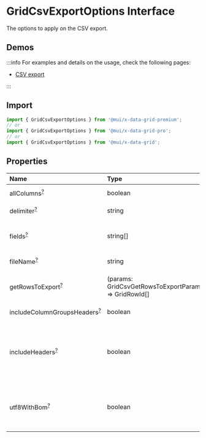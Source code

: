 # GridCsvExportOptions Interface

<p class="description">The options to apply on the CSV export.</p>

## Demos

:::info
For examples and details on the usage, check the following pages:

- [CSV export](/x/react-data-grid/export/#csv-export)

:::

## Import

```js
import { GridCsvExportOptions } from '@mui/x-data-grid-premium';
// or
import { GridCsvExportOptions } from '@mui/x-data-grid-pro';
// or
import { GridCsvExportOptions } from '@mui/x-data-grid';
```

## Properties

| Name                                                                                                         | Type                                                                                    | Default                                            | Description                                                                                                                                                    |
| :----------------------------------------------------------------------------------------------------------- | :-------------------------------------------------------------------------------------- | :------------------------------------------------- | :------------------------------------------------------------------------------------------------------------------------------------------------------------- |
| <span class="prop-name optional">allColumns<sup><abbr title="optional">?</abbr></sup></span>                 | <span class="prop-type">boolean</span>                                                  | <span class="prop-default">false</span>            | If `true`, the hidden columns will also be exported.                                                                                                           |
| <span class="prop-name optional">delimiter<sup><abbr title="optional">?</abbr></sup></span>                  | <span class="prop-type">string</span>                                                   | <span class="prop-default">','</span>              | The character used to separate fields.                                                                                                                         |
| <span class="prop-name optional">fields<sup><abbr title="optional">?</abbr></sup></span>                     | <span class="prop-type">string[]</span>                                                 |                                                    | The columns exported.<br />This should only be used if you want to restrict the columns exports.                                                               |
| <span class="prop-name optional">fileName<sup><abbr title="optional">?</abbr></sup></span>                   | <span class="prop-type">string</span>                                                   | <span class="prop-default">`document.title`</span> | The string used as the file name.                                                                                                                              |
| <span class="prop-name optional">getRowsToExport<sup><abbr title="optional">?</abbr></sup></span>            | <span class="prop-type">(params: GridCsvGetRowsToExportParams) =&gt; GridRowId[]</span> |                                                    | Function that returns the list of row ids to export on the order they should be exported.                                                                      |
| <span class="prop-name optional">includeColumnGroupsHeaders<sup><abbr title="optional">?</abbr></sup></span> | <span class="prop-type">boolean</span>                                                  | <span class="prop-default">true</span>             | If `true`, the CSV will include the column groups.                                                                                                             |
| <span class="prop-name optional">includeHeaders<sup><abbr title="optional">?</abbr></sup></span>             | <span class="prop-type">boolean</span>                                                  | <span class="prop-default">true</span>             | If `true`, the CSV will include the column headers and column groups.<br />Use `includeColumnGroupsHeaders` to control whether the column groups are included. |
| <span class="prop-name optional">utf8WithBom<sup><abbr title="optional">?</abbr></sup></span>                | <span class="prop-type">boolean</span>                                                  | <span class="prop-default">false</span>            | If `true`, the UTF-8 Byte Order Mark (BOM) prefixes the exported file.<br />This can allow Excel to automatically detect file encoding as UTF-8.               |
